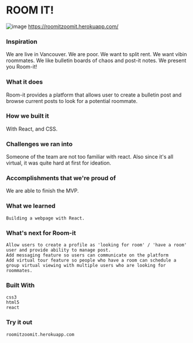 # ROOM IT!
![image](https://user-images.githubusercontent.com/46499481/111084382-5723e900-84cf-11eb-87d5-6fb0c9f2cf96.png)
https://roomitzoomit.herokuapp.com/
### Inspiration

We are live in Vancouver. We are poor. We want to split rent. We want vibin roommates. We like bulletin boards of chaos and post-it notes. We present you Room-it!

### What it does
Room-it provides a platform that allows user to create a bulletin post and browse current posts to look for a potential roommate.

### How we built it
With React, and CSS.

### Challenges we ran into
Someone of the team are not too familiar with react. Also since it's all virtual, it was quite hard at first for ideation.


### Accomplishments that we're proud of
We are able to finish the MVP.

### What we learned

    Building a webpage with React.

### What's next for Room-it

    Allow users to create a profile as 'looking for room' / 'have a room' user and provide ability to manage post.
    Add messaging feature so users can communicate on the platform
    Add virtual tour feature so people who have a room can schedule a group virtual viewing with multiple users who are looking for roommates.

### Built With

    css3
    html5
    react

### Try it out

    roomitzoomit.herokuapp.com

